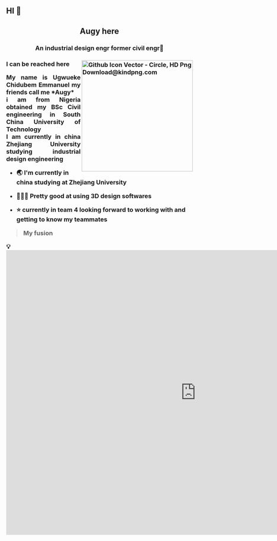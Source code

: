 <h2 align="left"> HI 👋</h2>
<h2 align="center"><p> Augy here</h2> 
<h3 align="center">An industrial design engr former civil engr🤌
<h3 align="left"><p>I can be reached here
<img align="right" width="300" ssrc="https://www.kindpng.com/picc/m/726-7262279_github-icon-vector-circle-hd-png-download.png" alt="Github Icon Vector - Circle, HD Png Download@kindpng.com">

<p style= 'text-align: justify;'>
My name is Ugwueke Chidubem Emmanuel my friends call me *Augy* <br> i am from Nigeria obtained my BSc Civil engineering in South China University of Technology  <br> I am currently in china Zhejiang University studying industrial design engineering</p>



- 🌏 I'm currently in china **studying at Zhejiang University**

- 👨🏾‍💻 Pretty good at using **3D design softwares**

- ⭐ currently in team 4 **looking forward to working with and getting to know my teammates**

> My fusion
</p>
💡<iframe src="https://myhub.autodesk360.com/ue2fba46f/shares/public/SH9285eQTcf875d3c53903b9d04fb3842395?mode=embed" width="1024" height="768" allowfullscreen="true" webkitallowfullscreen="true" mozallowfullscreen="true"  frameborder="0"></iframe>